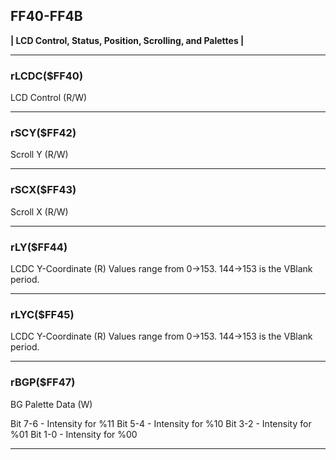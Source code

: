 ## FF40-FF4B
__| LCD Control, Status, Position, Scrolling, and Palettes |__

---

### rLCDC($FF40)
LCD Control (R/W)

---

### rSCY($FF42)
Scroll Y (R/W)

---

### rSCX($FF43)
Scroll X (R/W)

---

### rLY($FF44)
LCDC Y-Coordinate (R)
Values range from 0->153. 144->153 is the VBlank period.

---

### rLYC($FF45)
LCDC Y-Coordinate (R)
Values range from 0->153. 144->153 is the VBlank period.

---

### rBGP($FF47)
BG Palette Data (W)

Bit 7-6 - Intensity for %11
Bit 5-4 - Intensity for %10
Bit 3-2 - Intensity for %01
Bit 1-0 - Intensity for %00

--- 
